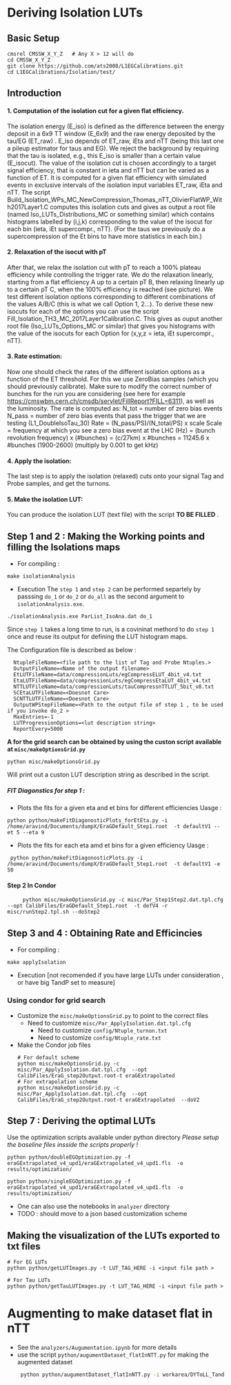 # Deriving Isolation LUTs
## Basic Setup
```
cmsrel CMSSW_X_Y_Z   # Any X > 12 will do
cd CMSSW_X_Y_Z
git clone https://github.com/ats2008/L1EGCalibrations.git
cd L1EGCalibrations/Isolation/test/
```
## Introduction
#### 1. Computation of the isolation cut for a given flat efficiency.
The isolation energy (E_iso) is defined as the difference between the energy deposit in a 6x9 TT window (E_6x9) and the raw energy deposited by the tau/EG (ET_raw) . E_iso depends of ET_raw, iEta and nTT (being this last one a pileup estimator for taus and EG). We reject the background by requiring that the tau is isolated, e.g., this E_iso is smaller than a certain value (E_isocut). The value of the isolation cut is chosen accordingly to a target signal efficiency, that is constant in ieta and nTT but can be varied as a function of ET. It is computed for a given flat efficiency with simulated events in exclusive intervals of the isolation input variables ET_raw, iEta and nTT.
The script Build_Isolation_WPs_MC_NewCompression_Thomas_nTT_OlivierFlatWP_With2017Layer1.C computes this isolation cuts and gives as output a root file (named Iso_LUTs_Distributions_MC or something similar) which contains histograms labelled by (i,j,k) corresponding to the value of the isocut for each bin (ieta, iEt supercompr., nTT). (For the taus we previously do a supercompression of the Et bins to have more statistics in each bin.)
#### 2. Relaxation of the isocut with pT
After that, we relax the isolation cut with pT to reach a 100% plateau efficiency while controlling the trigger rate.  We do the relaxation linearly, starting from a flat efficiency A up to a certain pT B, then relaxing linearly up to a certain pT C, when the 100% efficiency is reached (see picture). We test different isolation options corresponding to different combinations of the values A/B/C (this is what we call Option 1, 2…). 
To derive these new isocuts for each of the options you can use the script Fill_Isolation_TH3_MC_2017Layer1Calibration.C. 
This gives as ouput another root file (Iso_LUTs_Options_MC or similar) that gives you histograms with the value of the isocuts for each Option for (x,y,z = ieta, iEt supercompr., nTT).

#### 3. Rate estimation:
Now one should check the rates of the different isolation options as a function of the ET threshold. For this we use ZeroBias samples (which you should previously calibrate). 
Make sure to modify the correct number of bunches for the run you are considering (see here for example https://cmswbm.cern.ch/cmsdb/servlet/FillReport?FILL=6311), as well as the luminosity. 
The rate is computed as:
    N_tot = number of zero bias events
    N_pass = number of zero bias events that pass the trigger that we are testing (L1_DoubleIsoTau_30)
    Rate = (N_pass/PS)/(N_total/PS) x scale
    Scale = frequency at which you see a zero bias event at the LHC (Hz) 
          = (bunch revolution frequency) x (#bunches)
          = (c/27km) x #bunches = 11245.6 x #bunches (1900-2600)    (multiply by 0.001 to get kHz)

#### 4. Apply the isolation:
The last step is to apply the isolation (relaxed) cuts onto your signal Tag and Probe  samples, and get the turnons.

#### 5. Make the isolation LUT:
You can produce the isolation LUT (text file) with the script **TO BE FILLED** .

## Step 1 and 2 : Making the Working points and filling the Isolations maps
  * For compiling :
  ```
  make isolationAnalysis
  ```
  * Execution
    The `step 1` and `step 2` can be performed separtely by passsing `do_1` or `do_2` or `do_all` as the second argument to `isolationAnalysis.exe`.
  ```
  ./isolationAnalysis.exe ParList_IsoAna.dat do_1
  ```

  Since `step 1` takes a long time to run, is a covininat methord to do `step 1` once and reuse its output for defining the LUT histogram maps.

  The Configuration file is described as below :
  ```
    NtupleFileName=<file path to the list of Tag and Probe Ntuples.>
    OutputFileName=<Name of the output filename>
    EtLUTFileName=data/compressionLuts/egCompressELUT_4bit_v4.txt
    EtaLUTFileName=data/compressionLuts/egCompressEtaLUT_4bit_v4.txt
    NTTLUTFileName=data/compressionLuts/tauCompressnTTLUT_5bit_v8.txt
    SCEtaLUTFileName=<Doesnot Care>
    SCNTTLUTFileName=<Doesnot Care>
    OutputWPStepFileName=<Path to the output file of step 1 , to be used if you invoke do_2 >
    MaxEntries=-1
    LUTProgressionOptions=<lut description string>
    ReportEvery=5000
  ```
  **A <lut description string> for the grid search can be obtained by using the custon script available at `misc/makeOptionsGrid.py`**
  ```
  python misc/makeOptionsGrid.py
  ```
  Will print out a custon LUT description string as described in the script.

##### FIT Diagonstics for step 1 :

- Plots the fits for a given eta and et bins for different efficiencies
Uasge :
```
python python/makeFitDiagonosticPlots_forEtEta.py -i /home/aravind/Documents/dumpX/EraGDefault_Step1.root  -t defaultV1 --et 5 --eta 9
```

- Plots the fits for each eta amd et bins for a given efficiency
Uasge :
```
 python python/makeFitDiagonosticPlots.py -i /home/aravind/Documents/dumpX/EraGDefault_Step1.root  -t defaultV1 -e 50
```

#### Step 2 In Condor
```
     python misc/makeOptionsGrid.py -c misc/Par_Step1Step2.dat.tpl.cfg --opt CalibFiles/EraGDefault_Step1.root  -t defV4 -r misc/runStep2.tpl.sh --doStep2
```

## Step 3 and 4 : Obtaining Rate and Efficincies
  * For compiling :
  ```
  make applyIsolation
  ```
  * Execution [not recomended if you have large LUTs under consideration , or have big TandP set to measure]
### Using condor for grid search
 -  Customize the `misc/makeOptionsGrid.py` to point to the correct files
    - Need to customize `misc/Par_ApplyIsolation.dat.tpl.cfg`
        - Need to customize `config/Ntuple_turnon.txt`
        - Need to customize `config/Ntuple_rate.txt`
 - Make the Condor job files 
   ```
   # For default scheme
   python misc/makeOptionsGrid.py -c misc/Par_ApplyIsolation.dat.tpl.cfg  --opt CalibFiles/EraG_step2Output.root-t eraGExtrapolated  
   # For extrapolation scheme
   python misc/makeOptionsGrid.py -c misc/Par_ApplyIsolation.dat.tpl.cfg  --opt CalibFiles/EraG_step2Output.root-t eraGExtrapolated  --doV2
   ```
## Step 7 : Deriving the optimal LUTs
Use the optimization scripts available under python directory
*Please setup the baseline files insside the scripts properly !*
```
python python/doubleEGOptimization.py -f eraGExtrapolated_v4_upd1/eraGExtrapolated_v4_upd1.fls  -o results/optimization/
```
```
python python/singleEGOptimization.py -f eraGExtrapolated_v4_upd1/eraGExtrapolated_v4_upd1.fls  -o results/optimization/
```
  * One can also use the notebooks in `analyzer` directory
  * TODO : should move to a json based customization scheme
  

## Making the visualization of the LUTs exported to txt files 
```
# For EG LUTs
python python/getLUTImages.py -t LUT_TAG_HERE -i <input file path >

# For Tau LUTs
python python/getTauLUTImages.py -t LUT_TAG_HERE -i <input file path >

```
# Augmenting to make dataset flat in nTT

 - See the `analyzers/Augumentation.ipynb` for more details
 - use the script `python/augumentDataset_flatInNTT.py` for making the augmented dataset
    ```bash
     python python/augumentDataset_flatInNTT.py -i workarea/DYToLL_TandP_calo_v6_ZS0p0_v1.root -o workarea/results/dataAugmentation_mc_v1/ --export
    ```
